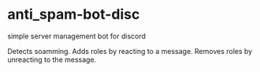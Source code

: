 # anti_spam-bot-disc
simple server management bot for discord


Detects soamming.
Adds roles by reacting to a message.
Removes roles by unreacting to the message.
